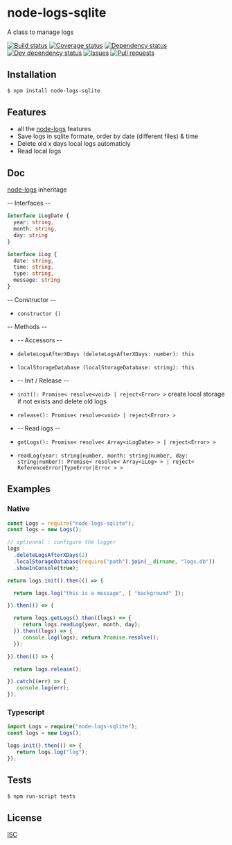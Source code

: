 # node-logs-sqlite
A class to manage logs

[![Build status](https://api.travis-ci.org/Psychopoulet/node-logs-sqlite.svg?branch=master)](https://travis-ci.org/Psychopoulet/node-logs-sqlite)
[![Coverage status](https://coveralls.io/repos/github/Psychopoulet/node-logs-sqlite/badge.svg?branch=master)](https://coveralls.io/github/Psychopoulet/node-logs-sqlite)
[![Dependency status](https://david-dm.org/Psychopoulet/node-logs-sqlite/status.svg)](https://david-dm.org/Psychopoulet/node-logs-sqlite)
[![Dev dependency status](https://david-dm.org/Psychopoulet/node-logs-sqlite/dev-status.svg)](https://david-dm.org/Psychopoulet/node-logs-sqlite?type=dev)
[![Issues](https://img.shields.io/github/issues/Psychopoulet/node-logs-sqlite.svg)](https://github.com/Psychopoulet/node-logs-sqlite/issues)
[![Pull requests](https://img.shields.io/github/issues-pr/Psychopoulet/node-logs-sqlite.svg)](https://github.com/Psychopoulet/node-logs-sqlite/pulls)

## Installation

```bash
$ npm install node-logs-sqlite
```

## Features

  * all the [node-logs](https://www.npmjs.com/package/node-logs) features
  * Save logs in sqlite formate, order by date (different files) & time
  * Delete old x days local logs automaticly
  * Read local logs

## Doc

[node-logs](https://www.npmjs.com/package/node-logs) inheritage

-- Interfaces --

```typescript
interface iLogDate {
  year: string,
  month: string,
  day: string
}

interface iLog {
  date: string,
  time: string,
  type: string,
  message: string
}
```

-- Constructor --

* ``` constructor () ```

-- Methods --

* -- Accessors --
* ``` deleteLogsAfterXDays (deleteLogsAfterXDays: number): this ```
* ``` localStorageDatabase (localStorageDatabase: string): this ```

* -- Init / Release --
* ``` init(): Promise< resolve<void> | reject<Error> > ``` create local storage if not exists and delete old logs
* ``` release(): Promise< resolve<void> | reject<Error> > ```

* -- Read logs --
* ``` getLogs(): Promise< resolve< Array<iLogDate> > | reject<Error> > ```
* ``` readLog(year: string|number, month: string|number, day: string|number): Promise< resolve< Array<iLog> > | reject< ReferenceError|TypeError|Error > > ```

## Examples

### Native

```javascript
const Logs = require("node-logs-sqlite");
const logs = new Logs();
```

```javascript
// optionnal : configure the logger
logs
  .deleteLogsAfterXDays(2)
  .localStorageDatabase(require("path").join(__dirname, "logs.db"))
  .showInConsole(true);
```

```javascript
return logs.init().then(() => {

  return logs.log("this is a message", [ "background" ]);

}).then(() => {

  return logs.getLogs().then((logs) => {
     return logs.readLog(year, month, day);
  }).then((logs) => {
     console.log(logs); return Promise.resolve();
  });

}).then(() => {

  return logs.release();

}).catch((err) => {
   console.log(err);
});
```

### Typescript

```typescript
import Logs = require("node-logs-sqlite");
const logs = new Logs();

logs.init().then(() => {
   return logs.log("log");
});
```

## Tests

```bash
$ npm run-script tests
```

## License

  [ISC](LICENSE)

